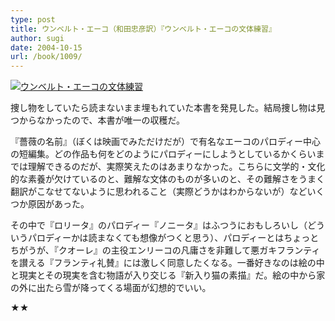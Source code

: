 ```yaml
---
type: post
title: ウンベルト・エーコ（和田忠彦訳）『ウンベルト・エーコの文体練習』
author: sugi
date: 2004-10-15
url: /book/1009/
---
```

<a href="http://www.amazon.co.jp/exec/obidos/ASIN/4102216219/chezsugi-22/ref=nosim/" onclick="_gaq.push(['_trackEvent', 'outbound-article', 'http://www.amazon.co.jp/exec/obidos/ASIN/4102216219/chezsugi-22/ref=nosim/', '']);" name="amazletlink" target="_blank"><img src="http://i1.wp.com/ec2.images-amazon.com/images/I/51Q9AAHKRFL.SL160.jpg?w=660" alt="ウンベルト・エーコの文体練習" class="alignleft" data-recalc-dims="1" /></a>

捜し物をしていたら読まないまま埋もれていた本書を発見した。結局捜し物は見つからなかったので、本書が唯一の収穫だ。

『薔薇の名前』（ぼくは映画でみただけだが）で有名なエーコのパロディー中心の短編集。どの作品も何をどのようにパロディーにしようとしているかくらいまでは理解できるのだが、実際笑えたのはあまりなかった。こちらに文学的・文化的な素養が欠けているのと、難解な文体のものが多いのと、その難解さをうまく翻訳がこなせてないように思われること（実際どうかはわからないが）などいくつか原因があった。

その中で『ロリータ』のパロディー『ノニータ』はふつうにおもしろいし（どういうパロディーかは読まなくても想像がつくと思う）、パロディーとはちょっとちがうが、『クオーレ』の主役エンリーコの凡庸さを非難して悪ガキフランティを讃える『フランティ礼賛』には激しく同意したくなる。一番好きなのは絵の中と現実とその現実を含む物語が入り交じる『新入り猫の素描』だ。絵の中から家の外に出たら雪が降ってくる場面が幻想的でいい。

★★

